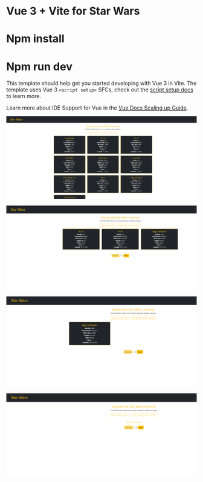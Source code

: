 # Vue 3 + Vite for Star Wars

# Npm install

# Npm run dev


This template should help get you started developing with Vue 3 in Vite. The template uses Vue 3 `<script setup>` SFCs, check out the [script setup docs](https://v3.vuejs.org/api/sfc-script-setup.html#sfc-script-setup) to learn more.

Learn more about IDE Support for Vue in the [Vue Docs Scaling up Guide](https://vuejs.org/guide/scaling-up/tooling.html#ide-support).


![App Screenshot](screenshots/starwars1.png)


![App Screenshot](screenshots/starwars2.png)


![App Screenshot](screenshots/starwars3.png)


![App Screenshot](screenshots/starwars4.png)
